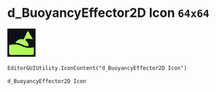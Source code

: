 # d_BuoyancyEffector2D Icon `64x64`
<img src="/img/d_BuoyancyEffector2D%20Icon.png" width=64 height=64>

``` CSharp
EditorGUIUtility.IconContent("d_BuoyancyEffector2D Icon")
```
```
d_BuoyancyEffector2D Icon
```
